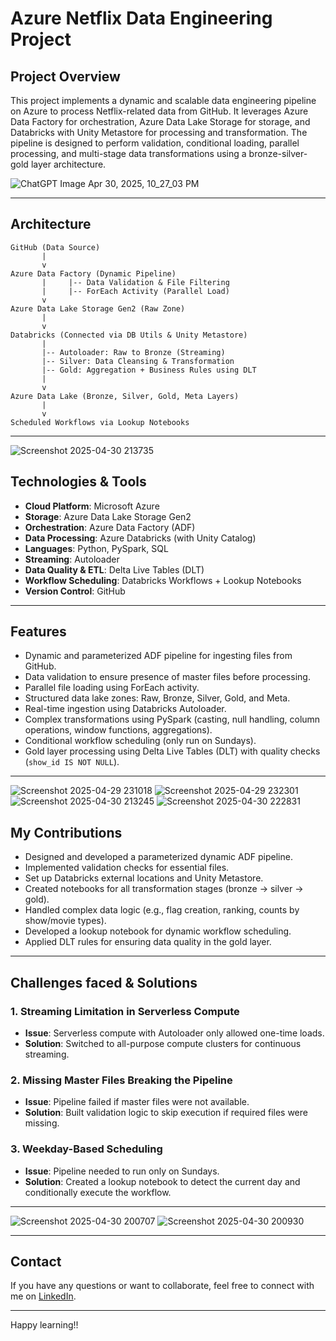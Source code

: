 
# Azure Netflix Data Engineering Project

## Project Overview

This project implements a dynamic and scalable data engineering pipeline on Azure to process Netflix-related data from GitHub. It leverages Azure Data Factory for orchestration, Azure Data Lake Storage for storage, and Databricks with Unity Metastore for processing and transformation. The pipeline is designed to perform validation, conditional loading, parallel processing, and multi-stage data transformations using a bronze-silver-gold layer architecture.

![ChatGPT Image Apr 30, 2025, 10_27_03 PM](https://github.com/user-attachments/assets/97b4073d-7783-40e9-b3e4-bf55b874710f)

---

## Architecture

```
GitHub (Data Source)
       |
       v
Azure Data Factory (Dynamic Pipeline)
       |     |-- Data Validation & File Filtering
       |     |-- ForEach Activity (Parallel Load)
       v
Azure Data Lake Storage Gen2 (Raw Zone)
       |
       v
Databricks (Connected via DB Utils & Unity Metastore)
       |
       |-- Autoloader: Raw to Bronze (Streaming)
       |-- Silver: Data Cleansing & Transformation
       |-- Gold: Aggregation + Business Rules using DLT
       |
       v
Azure Data Lake (Bronze, Silver, Gold, Meta Layers)
       |
       v
Scheduled Workflows via Lookup Notebooks
```

---
![Screenshot 2025-04-30 213735](https://github.com/user-attachments/assets/0a674de0-a969-4d00-8df1-818a01f0348f)

## Technologies & Tools

- **Cloud Platform**: Microsoft Azure
- **Storage**: Azure Data Lake Storage Gen2
- **Orchestration**: Azure Data Factory (ADF)
- **Data Processing**: Azure Databricks (with Unity Catalog)
- **Languages**: Python, PySpark, SQL
- **Streaming**: Autoloader
- **Data Quality & ETL**: Delta Live Tables (DLT)
- **Workflow Scheduling**: Databricks Workflows + Lookup Notebooks
- **Version Control**: GitHub

---

## Features

- Dynamic and parameterized ADF pipeline for ingesting files from GitHub.
- Data validation to ensure presence of master files before processing.
- Parallel file loading using ForEach activity.
- Structured data lake zones: Raw, Bronze, Silver, Gold, and Meta.
- Real-time ingestion using Databricks Autoloader.
- Complex transformations using PySpark (casting, null handling, column operations, window functions, aggregations).
- Conditional workflow scheduling (only run on Sundays).
- Gold layer processing using Delta Live Tables (DLT) with quality checks (`show_id IS NOT NULL`).

---
![Screenshot 2025-04-29 231018](https://github.com/user-attachments/assets/725ce5c1-d231-4ea1-8e33-3b54cb5800cd)
![Screenshot 2025-04-29 232301](https://github.com/user-attachments/assets/a2b2c6c8-6031-47dd-a211-83762f7c3756)
![Screenshot 2025-04-30 213245](https://github.com/user-attachments/assets/397097f0-b58b-4e4e-b8a3-f3a75542f33e)
![Screenshot 2025-04-30 222831](https://github.com/user-attachments/assets/df74c64d-983e-4036-82d9-1ba5a717e3ca)



## My Contributions

- Designed and developed a parameterized dynamic ADF pipeline.
- Implemented validation checks for essential files.
- Set up Databricks external locations and Unity Metastore.
- Created notebooks for all transformation stages (bronze → silver → gold).
- Handled complex data logic (e.g., flag creation, ranking, counts by show/movie types).
- Developed a lookup notebook for dynamic workflow scheduling.
- Applied DLT rules for ensuring data quality in the gold layer.

---

## Challenges faced & Solutions

### 1. Streaming Limitation in Serverless Compute
- **Issue**: Serverless compute with Autoloader only allowed one-time loads.
- **Solution**: Switched to all-purpose compute clusters for continuous streaming.

### 2. Missing Master Files Breaking the Pipeline
- **Issue**: Pipeline failed if master files were not available.
- **Solution**: Built validation logic to skip execution if required files were missing.

### 3. Weekday-Based Scheduling
- **Issue**: Pipeline needed to run only on Sundays.
- **Solution**: Created a lookup notebook to detect the current day and conditionally execute the workflow.

---
![Screenshot 2025-04-30 200707](https://github.com/user-attachments/assets/ed446c2e-af2c-411a-8d1a-555a72b48395)
![Screenshot 2025-04-30 200930](https://github.com/user-attachments/assets/21270b7b-7e40-45c5-8504-58d9dffe6891)


---

## Contact

If you have any questions or want to collaborate, feel free to connect with me on [LinkedIn](linkedin.com/in/soundarya-s-dataengineer).

---
Happy learning!!
